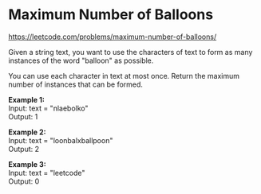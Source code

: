 # Maximum Number of Balloons
https://leetcode.com/problems/maximum-number-of-balloons/

Given a string text, you want to use the characters of text to form as many instances of the word "balloon" as possible.

You can use each character in text at most once. Return the maximum number of instances that can be formed.

<b>Example 1:</b>\
Input: text = "nlaebolko"\
Output: 1

<b>Example 2:</b>\
Input: text = "loonbalxballpoon"\
Output: 2

<b>Example 3:</b>\
Input: text = "leetcode"\
Output: 0